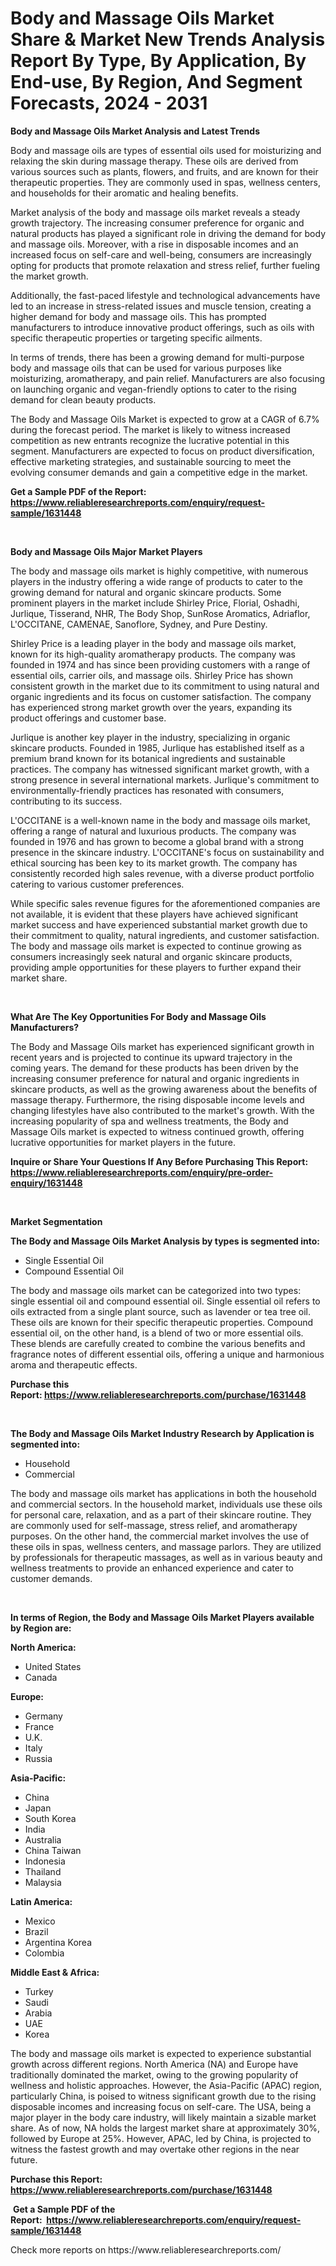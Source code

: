 <p><h1>Body and Massage Oils Market Share & Market New Trends Analysis Report By Type, By Application, By End-use, By Region, And Segment Forecasts, 2024 - 2031</h1></p><p><strong>Body and Massage Oils Market Analysis and Latest Trends</strong></p>
<p><p>Body and massage oils are types of essential oils used for moisturizing and relaxing the skin during massage therapy. These oils are derived from various sources such as plants, flowers, and fruits, and are known for their therapeutic properties. They are commonly used in spas, wellness centers, and households for their aromatic and healing benefits.</p><p>Market analysis of the body and massage oils market reveals a steady growth trajectory. The increasing consumer preference for organic and natural products has played a significant role in driving the demand for body and massage oils. Moreover, with a rise in disposable incomes and an increased focus on self-care and well-being, consumers are increasingly opting for products that promote relaxation and stress relief, further fueling the market growth.</p><p>Additionally, the fast-paced lifestyle and technological advancements have led to an increase in stress-related issues and muscle tension, creating a higher demand for body and massage oils. This has prompted manufacturers to introduce innovative product offerings, such as oils with specific therapeutic properties or targeting specific ailments.</p><p>In terms of trends, there has been a growing demand for multi-purpose body and massage oils that can be used for various purposes like moisturizing, aromatherapy, and pain relief. Manufacturers are also focusing on launching organic and vegan-friendly options to cater to the rising demand for clean beauty products.</p><p>The Body and Massage Oils Market is expected to grow at a CAGR of 6.7% during the forecast period. The market is likely to witness increased competition as new entrants recognize the lucrative potential in this segment. Manufacturers are expected to focus on product diversification, effective marketing strategies, and sustainable sourcing to meet the evolving consumer demands and gain a competitive edge in the market.</p></p>
<p><strong>Get a Sample PDF of the Report:&nbsp; <a href="https://www.reliableresearchreports.com/enquiry/request-sample/1631448">https://www.reliableresearchreports.com/enquiry/request-sample/1631448</a></strong></p>
<p>&nbsp;</p>
<p><strong>Body and Massage Oils Major Market Players</strong></p>
<p><p>The body and massage oils market is highly competitive, with numerous players in the industry offering a wide range of products to cater to the growing demand for natural and organic skincare products. Some prominent players in the market include Shirley Price, Florial, Oshadhi, Jurlique, Tisserand, NHR, The Body Shop, SunRose Aromatics, Adriaflor, L'OCCITANE, CAMENAE, Sanoflore, Sydney, and Pure Destiny.</p><p>Shirley Price is a leading player in the body and massage oils market, known for its high-quality aromatherapy products. The company was founded in 1974 and has since been providing customers with a range of essential oils, carrier oils, and massage oils. Shirley Price has shown consistent growth in the market due to its commitment to using natural and organic ingredients and its focus on customer satisfaction. The company has experienced strong market growth over the years, expanding its product offerings and customer base.</p><p>Jurlique is another key player in the industry, specializing in organic skincare products. Founded in 1985, Jurlique has established itself as a premium brand known for its botanical ingredients and sustainable practices. The company has witnessed significant market growth, with a strong presence in several international markets. Jurlique's commitment to environmentally-friendly practices has resonated with consumers, contributing to its success.</p><p>L'OCCITANE is a well-known name in the body and massage oils market, offering a range of natural and luxurious products. The company was founded in 1976 and has grown to become a global brand with a strong presence in the skincare industry. L'OCCITANE's focus on sustainability and ethical sourcing has been key to its market growth. The company has consistently recorded high sales revenue, with a diverse product portfolio catering to various customer preferences.</p><p>While specific sales revenue figures for the aforementioned companies are not available, it is evident that these players have achieved significant market success and have experienced substantial market growth due to their commitment to quality, natural ingredients, and customer satisfaction. The body and massage oils market is expected to continue growing as consumers increasingly seek natural and organic skincare products, providing ample opportunities for these players to further expand their market share.</p></p>
<p>&nbsp;</p>
<p><strong>What Are The Key Opportunities For Body and Massage Oils Manufacturers?</strong></p>
<p><p>The Body and Massage Oils market has experienced significant growth in recent years and is projected to continue its upward trajectory in the coming years. The demand for these products has been driven by the increasing consumer preference for natural and organic ingredients in skincare products, as well as the growing awareness about the benefits of massage therapy. Furthermore, the rising disposable income levels and changing lifestyles have also contributed to the market's growth. With the increasing popularity of spa and wellness treatments, the Body and Massage Oils market is expected to witness continued growth, offering lucrative opportunities for market players in the future.</p></p>
<p><strong>Inquire or Share Your Questions If Any Before Purchasing This Report: <a href="https://www.reliableresearchreports.com/enquiry/pre-order-enquiry/1631448">https://www.reliableresearchreports.com/enquiry/pre-order-enquiry/1631448</a></strong></p>
<p>&nbsp;</p>
<p><strong>Market Segmentation</strong></p>
<p><strong>The Body and Massage Oils Market Analysis by types is segmented into:</strong></p>
<p><ul><li>Single Essential Oil</li><li>Compound Essential Oil</li></ul></p>
<p><p>The body and massage oils market can be categorized into two types: single essential oil and compound essential oil. Single essential oil refers to oils extracted from a single plant source, such as lavender or tea tree oil. These oils are known for their specific therapeutic properties. Compound essential oil, on the other hand, is a blend of two or more essential oils. These blends are carefully created to combine the various benefits and fragrance notes of different essential oils, offering a unique and harmonious aroma and therapeutic effects.</p></p>
<p><strong>Purchase this Report:&nbsp;<a href="https://www.reliableresearchreports.com/purchase/1631448">https://www.reliableresearchreports.com/purchase/1631448</a></strong></p>
<p>&nbsp;</p>
<p><strong>The Body and Massage Oils Market Industry Research by Application is segmented into:</strong></p>
<p><ul><li>Household</li><li>Commercial</li></ul></p>
<p><p>The body and massage oils market has applications in both the household and commercial sectors. In the household market, individuals use these oils for personal care, relaxation, and as a part of their skincare routine. They are commonly used for self-massage, stress relief, and aromatherapy purposes. On the other hand, the commercial market involves the use of these oils in spas, wellness centers, and massage parlors. They are utilized by professionals for therapeutic massages, as well as in various beauty and wellness treatments to provide an enhanced experience and cater to customer demands.</p></p>
<p>&nbsp;</p>
<p><strong>In terms of Region, the Body and Massage Oils Market Players available by Region are:</strong></p>
<p>
    <p> <strong> North America: </strong>
        <ul>
            <li>United States</li>
            <li>Canada</li>
        </ul>
        </p> 
    <p> <strong> Europe: </strong>
        <ul>
            <li>Germany</li>
            <li>France</li>
            <li>U.K.</li>
            <li>Italy</li>
            <li>Russia</li>
        </ul>
        </p> 
    <p> <strong> Asia-Pacific: </strong>
        <ul>
            <li>China</li>
            <li>Japan</li>
            <li>South Korea</li>
            <li>India</li>
            <li>Australia</li>
            <li>China Taiwan</li>
            <li>Indonesia</li>
            <li>Thailand</li>
            <li>Malaysia</li>
        </ul>
        </p> 
    <p> <strong> Latin America: </strong>
        <ul>
            <li>Mexico</li>
            <li>Brazil</li>
            <li>Argentina Korea</li>
            <li>Colombia</li>
        </ul>
        </p> 
    <p> <strong> Middle East & Africa: </strong>
        <ul>
            <li>Turkey</li>
            <li>Saudi</li>
            <li>Arabia</li>
            <li>UAE</li>
            <li>Korea</li>
        </ul>
    </p>
    </p>
<p><p>The body and massage oils market is expected to experience substantial growth across different regions. North America (NA) and Europe have traditionally dominated the market, owing to the growing popularity of wellness and holistic approaches. However, the Asia-Pacific (APAC) region, particularly China, is poised to witness significant growth due to the rising disposable incomes and increasing focus on self-care. The USA, being a major player in the body care industry, will likely maintain a sizable market share. As of now, NA holds the largest market share at approximately 30%, followed by Europe at 25%. However, APAC, led by China, is projected to witness the fastest growth and may overtake other regions in the near future.</p></p>
<p><strong>Purchase this Report: <a href="https://www.reliableresearchreports.com/purchase/1631448">https://www.reliableresearchreports.com/purchase/1631448</a></strong></p>
<p>&nbsp;<strong>Get a Sample PDF of the Report:&nbsp;&nbsp;<a href="https://www.reliableresearchreports.com/enquiry/request-sample/1631448">https://www.reliableresearchreports.com/enquiry/request-sample/1631448</a></strong></p>
<p><strong></strong></p>
<p>Check more reports on https://www.reliableresearchreports.com/</p>